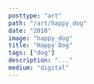 ```yaml
---
posttype: "art"
path: "/art/happy_dog"
date: "2010"
image: "happy_dog"
title: "Happy Dog"
tags: ["dog"]
description: "..."
medium: "digital"
---
```

